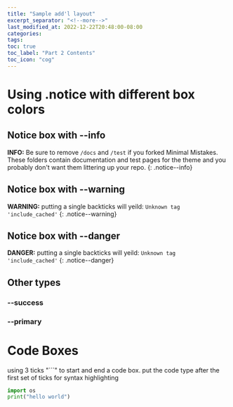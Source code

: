 ```yaml
---
title: "Sample add'l layout"
excerpt_separator: "<!--more-->"
last_modified_at: 2022-12-22T20:48:00-08:00
categories:
tags:
toc: true
toc_label: "Part 2 Contents"
toc_icon: "cog"
---
```


# Using .notice with different box colors
## Notice box with --info
**INFO:** Be sure to remove `/docs` and `/test` if you forked Minimal Mistakes. These folders contain documentation and test pages for the theme and you probably don't want them littering up your repo.
{: .notice--info}

## Notice box with --warning
**WARNING:** putting a single backticks will yeild: `Unknown tag 'include_cached'` 
{: .notice--warning}

## Notice box with --danger
**DANGER:** putting a single backticks will yeild: `Unknown tag 'include_cached'` 
{: .notice--danger}

## Other types
### --success
### --primary

# Code Boxes
using 3 ticks "```" to start and end a code box.
put the code type after the first set of ticks for syntax highlighting

```python
import os
print("hello world")
```